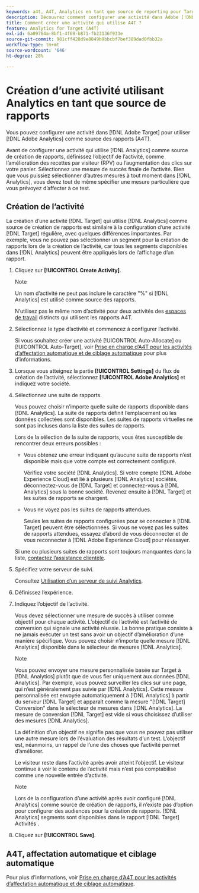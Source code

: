 ```yaml
---
keywords: a4t, A4T, Analytics en tant que source de reporting pour Target
description: Découvrez comment configurer une activité dans Adobe [!DNL Target] qui utilise Adobe Analytics comme source des rapports (A4T).
title: Comment créer une activité qui utilise A4T ?
feature: Analytics for Target (A4T)
exl-id: 6a09764a-8bf1-4f69-b871-fb23136f933e
source-git-commit: 981cff428d9e8849b9bbcbf7bef389dad0fbb32a
workflow-type: tm+mt
source-wordcount: '646'
ht-degree: 28%

---
```


# Création d’une activité utilisant Analytics en tant que source de rapports

Vous pouvez configurer une activité dans [!DNL Adobe Target] pour utiliser [!DNL Adobe Analytics] comme source des rapports (A4T).

Avant de configurer une activité qui utilise [!DNL Analytics] comme source de création de rapports, définissez l’objectif de l’activité, comme l’amélioration des recettes par visiteur (RPV) ou l’augmentation des clics sur votre panier. Sélectionnez une mesure de succès finale de l’activité. Bien que vous puissiez sélectionner d’autres mesures à tout moment dans [!DNL Analytics], vous devez tout de même spécifier une mesure particulière que vous prévoyez d’affecter à ce test.

## Création de l’activité

La création d’une activité [!DNL Target] qui utilise [!DNL Analytics] comme source de création de rapports est similaire à la configuration d’une activité [!DNL Target] régulière, avec quelques différences importantes. Par exemple, vous ne pouvez pas sélectionner un segment pour la création de rapports lors de la création de l’activité, car tous les segments disponibles dans [!DNL Analytics] peuvent être appliqués lors de l’affichage d’un rapport.

1. Cliquez sur **[!UICONTROL Create Activity]**.

   >[!NOTE]
   >
   >Un nom d’activité ne peut pas inclure le caractère &quot;%&quot; si [!DNL Analytics] est utilisé comme source des rapports.
   >
   >N’utilisez pas le même nom d’activité pour deux activités des [espaces de travail](/help/main/administrating-target/c-user-management/property-channel/property-channel.md) distincts qui utilisent les rapports A4T.

1. Sélectionnez le type d’activité et commencez à configurer l’activité.

   Si vous souhaitez créer une activité [!UICONTROL Auto-Allocate] ou [!UICONTROL Auto-Target], voir [Prise en charge d’A4T pour les activités d’affectation automatique et de ciblage automatique](/help/main/c-integrating-target-with-mac/a4t/a4t-at-aa.md) pour plus d’informations.

1. Lorsque vous atteignez la partie **[!UICONTROL Settings]** du flux de création de l’activité, sélectionnez **[!UICONTROL Adobe Analytics]** et indiquez votre société.
1. Sélectionnez une suite de rapports.

   Vous pouvez choisir n’importe quelle suite de rapports disponible dans [!DNL Analytics]. La suite de rapports définit l’emplacement où les données collectées sont disponibles. Les suites de rapports virtuelles ne sont pas incluses dans la liste des suites de rapports.

   Lors de la sélection de la suite de rapports, vous êtes susceptible de rencontrer deux erreurs possibles :

   * Vous obtenez une erreur indiquant qu’aucune suite de rapports n’est disponible mais que votre compte est correctement configuré.

     Vérifiez votre société [!DNL Analytics]. Si votre compte [!DNL Adobe Experience Cloud] est lié à plusieurs [!DNL Analytics] sociétés, déconnectez-vous de [!DNL Target] et connectez-vous à [!DNL Analytics] sous la bonne société. Revenez ensuite à [!DNL Target] et les suites de rapports se chargent.

   * Vous ne voyez pas les suites de rapports attendues.

     Seules les suites de rapports configurées pour se connecter à [!DNL Target] peuvent être sélectionnées. Si vous ne voyez pas les suites de rapports attendues, essayez d’abord de vous déconnecter et de vous reconnecter à [!DNL Adobe Experience Cloud] pour réessayer.

   Si une ou plusieurs suites de rapports sont toujours manquantes dans la liste, [contactez l’assistance clientèle](/help/main/cmp-resources-and-contact-information.md#reference_ACA3391A00EF467B87930A450050077C).

1. Spécifiez votre serveur de suivi.

   Consultez [Utilisation d’un serveur de suivi Analytics](/help/main/c-integrating-target-with-mac/a4t/analytics-tracking-server.md#task_72077BA7E93C4A65A715A18F32228823).

1. Définissez l’expérience.
1. Indiquez l’objectif de l’activité.

   Vous devez sélectionner une mesure de succès à utiliser comme objectif pour chaque activité. L’objectif de l’activité est l’activité de conversion qui signale une activité réussie. La bonne pratique consiste à ne jamais exécuter un test sans avoir un objectif d’amélioration d’une manière spécifique. Vous pouvez choisir n’importe quelle mesure [!DNL Analytics] disponible dans le sélecteur de mesures [!DNL Analytics].

   >[!NOTE]
   >
   >Vous pouvez envoyer une mesure personnalisée basée sur Target à [!DNL Analytics] plutôt que de vous fier uniquement aux données [!DNL Analytics]. Par exemple, vous pouvez surveiller les clics sur une page, qui n’est généralement pas suivie par [!DNL Analytics]. Cette mesure personnalisée est envoyée automatiquement à [!DNL Analytics] à partir du serveur [!DNL Target] et apparaît comme la mesure &quot;[!DNL Target] Conversion&quot; dans le sélecteur de mesures dans [!DNL Analytics]. La mesure de conversion [!DNL Target] est vide si vous choisissez d’utiliser des mesures [!DNL Analytics].

   La définition d’un objectif ne signifie pas que vous ne pouvez pas utiliser une autre mesure lors de l’évaluation des résultats d’un test. L’objectif est, néanmoins, un rappel de l’une des choses que l’activité permet d’améliorer.

   Le visiteur reste dans l’activité après avoir atteint l’objectif. Le visiteur continue à voir le contenu de l’activité mais n’est pas comptabilisé comme une nouvelle entrée d’activité.

   >[!NOTE]
   >
   >Lors de la configuration d’une activité après avoir configuré [!DNL Analytics] comme source de création de rapports, il n’existe pas d’option pour configurer des audiences pour la création de rapports. [!DNL Analytics] segments sont disponibles dans le rapport [!DNL Target] Activités .

1. Cliquez sur **[!UICONTROL Save]**.

## A4T, affectation automatique et ciblage automatique

Pour plus d’informations, voir [Prise en charge d’A4T pour les activités d’affectation automatique et de ciblage automatique](/help/main/c-integrating-target-with-mac/a4t/a4t-at-aa.md).
